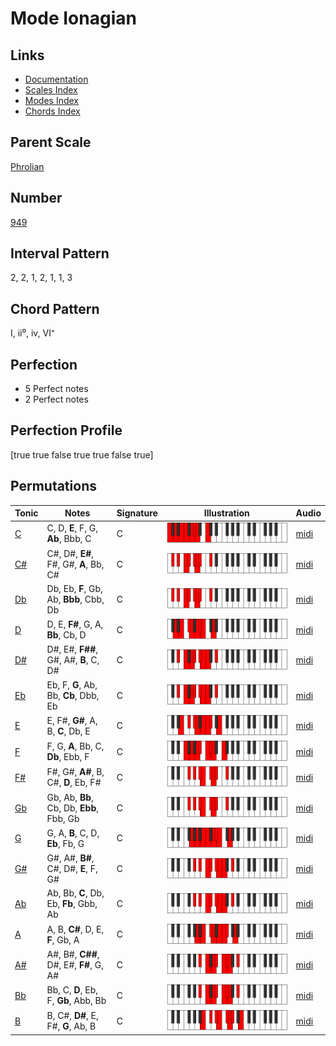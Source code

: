 # Mode Ionagian

## Links

- [Documentation](index.md)
- [Scales Index](Scales.md)
- [Modes Index](Modes.md)
- [Chords Index](Chords.md)

## Parent Scale

[Phrolian](ScalePhrolian.md)

## Number

[949](https://ianring.com/musictheory/scales/949)

## Interval Pattern

2, 2, 1, 2, 1, 1, 3

## Chord Pattern

I, ii⁰, iv, VI⁺

## Perfection

- 5 Perfect notes
- 2 Perfect notes

## Perfection Profile

[true true false true true false true]

## Permutations

| Tonic | Notes | Signature | Illustration | Audio |
|-------|-------|-----------|--------------|-------|
| [C](ModeCNaturalIonagian.md) | C, D, **E**, F, G, **Ab**, Bbb, C | C | ![CNaturalIonagian](ModeCNaturalIonagian.png) | [midi](https://github.com/edipermadi/music/blob/main/docs/ModeCNaturalIonagian.mid?raw=true) |
| [C#](ModeCSharpIonagian.md) | C#, D#, **E#**, F#, G#, **A**, Bb, C# | C | ![CSharpIonagian](ModeCSharpIonagian.png) | [midi](https://github.com/edipermadi/music/blob/main/docs/ModeCSharpIonagian.mid?raw=true) |
| [Db](ModeDFlatIonagian.md) | Db, Eb, **F**, Gb, Ab, **Bbb**, Cbb, Db | C | ![DFlatIonagian](ModeDFlatIonagian.png) | [midi](https://github.com/edipermadi/music/blob/main/docs/ModeDFlatIonagian.mid?raw=true) |
| [D](ModeDNaturalIonagian.md) | D, E, **F#**, G, A, **Bb**, Cb, D | C | ![DNaturalIonagian](ModeDNaturalIonagian.png) | [midi](https://github.com/edipermadi/music/blob/main/docs/ModeDNaturalIonagian.mid?raw=true) |
| [D#](ModeDSharpIonagian.md) | D#, E#, **F##**, G#, A#, **B**, C, D# | C | ![DSharpIonagian](ModeDSharpIonagian.png) | [midi](https://github.com/edipermadi/music/blob/main/docs/ModeDSharpIonagian.mid?raw=true) |
| [Eb](ModeEFlatIonagian.md) | Eb, F, **G**, Ab, Bb, **Cb**, Dbb, Eb | C | ![EFlatIonagian](ModeEFlatIonagian.png) | [midi](https://github.com/edipermadi/music/blob/main/docs/ModeEFlatIonagian.mid?raw=true) |
| [E](ModeENaturalIonagian.md) | E, F#, **G#**, A, B, **C**, Db, E | C | ![ENaturalIonagian](ModeENaturalIonagian.png) | [midi](https://github.com/edipermadi/music/blob/main/docs/ModeENaturalIonagian.mid?raw=true) |
| [F](ModeFNaturalIonagian.md) | F, G, **A**, Bb, C, **Db**, Ebb, F | C | ![FNaturalIonagian](ModeFNaturalIonagian.png) | [midi](https://github.com/edipermadi/music/blob/main/docs/ModeFNaturalIonagian.mid?raw=true) |
| [F#](ModeFSharpIonagian.md) | F#, G#, **A#**, B, C#, **D**, Eb, F# | C | ![FSharpIonagian](ModeFSharpIonagian.png) | [midi](https://github.com/edipermadi/music/blob/main/docs/ModeFSharpIonagian.mid?raw=true) |
| [Gb](ModeGFlatIonagian.md) | Gb, Ab, **Bb**, Cb, Db, **Ebb**, Fbb, Gb | C | ![GFlatIonagian](ModeGFlatIonagian.png) | [midi](https://github.com/edipermadi/music/blob/main/docs/ModeGFlatIonagian.mid?raw=true) |
| [G](ModeGNaturalIonagian.md) | G, A, **B**, C, D, **Eb**, Fb, G | C | ![GNaturalIonagian](ModeGNaturalIonagian.png) | [midi](https://github.com/edipermadi/music/blob/main/docs/ModeGNaturalIonagian.mid?raw=true) |
| [G#](ModeGSharpIonagian.md) | G#, A#, **B#**, C#, D#, **E**, F, G# | C | ![GSharpIonagian](ModeGSharpIonagian.png) | [midi](https://github.com/edipermadi/music/blob/main/docs/ModeGSharpIonagian.mid?raw=true) |
| [Ab](ModeAFlatIonagian.md) | Ab, Bb, **C**, Db, Eb, **Fb**, Gbb, Ab | C | ![AFlatIonagian](ModeAFlatIonagian.png) | [midi](https://github.com/edipermadi/music/blob/main/docs/ModeAFlatIonagian.mid?raw=true) |
| [A](ModeANaturalIonagian.md) | A, B, **C#**, D, E, **F**, Gb, A | C | ![ANaturalIonagian](ModeANaturalIonagian.png) | [midi](https://github.com/edipermadi/music/blob/main/docs/ModeANaturalIonagian.mid?raw=true) |
| [A#](ModeASharpIonagian.md) | A#, B#, **C##**, D#, E#, **F#**, G, A# | C | ![ASharpIonagian](ModeASharpIonagian.png) | [midi](https://github.com/edipermadi/music/blob/main/docs/ModeASharpIonagian.mid?raw=true) |
| [Bb](ModeBFlatIonagian.md) | Bb, C, **D**, Eb, F, **Gb**, Abb, Bb | C | ![BFlatIonagian](ModeBFlatIonagian.png) | [midi](https://github.com/edipermadi/music/blob/main/docs/ModeBFlatIonagian.mid?raw=true) |
| [B](ModeBNaturalIonagian.md) | B, C#, **D#**, E, F#, **G**, Ab, B | C | ![BNaturalIonagian](ModeBNaturalIonagian.png) | [midi](https://github.com/edipermadi/music/blob/main/docs/ModeBNaturalIonagian.mid?raw=true) |
